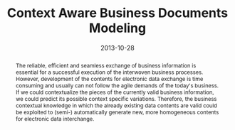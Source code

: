---
abstract: The reliable, efficient and seamless exchange of business information is
  essential for a successful execution of the interwoven business processes. However,
  development of the contents for electronic data exchange is time consuming and usually
  can not follow the agile demands of the today's business. If we could contextualize
  the pieces of the currently valid business information, we could predict its possible
  context specific variations. Therefore, the business contextual knowledge in which
  the already existing data contents are valid could be exploited to (semi-) automatically
  generate new, more homogeneous contents for electronic data interchange.
authors:
- Danijel Novakovic
- Christian Huemer
date: '2013-10-28'
featured: false
links:
- name: Publik
  url: https://publik.tuwien.ac.at/showentry.php?ID=220860&lang=2
publication_types:
- '1'
publishDate: '2013-10-28'
specifics: 'Poster: The Eighth International and Interdisciplinary Conference on Modeling
  and Using Context (CONTEXT''13), Annecy, France; 28.10.2013 - 01.11.2013; in: "Brézillon,
  P., Blackburn, P., Dapoigny, R. (eds.) CONTEXT 2013. LNCS (LNAI), vol. 8175, Springer,
  Heidelberg (2013)", (2013), ISBN: 978-3-642-40971-4; S. 357 - 363.'
title: Context Aware Business Documents Modeling
url_pdf: http://link.springer.com/chapter/10.1007%2F978-3-642-40972-1_29
---